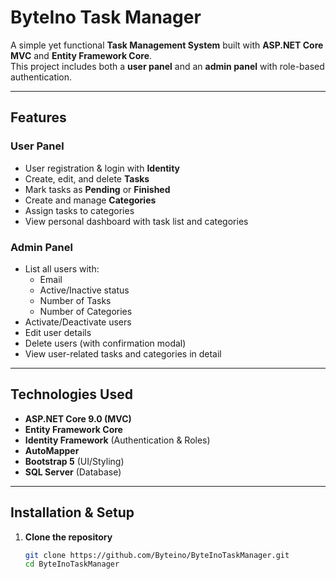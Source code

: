# ByteIno Task Manager

A simple yet functional **Task Management System** built with **ASP.NET Core MVC** and **Entity Framework Core**.  
This project includes both a **user panel** and an **admin panel** with role-based authentication.

---

## Features

### User Panel
- User registration & login with **Identity**
- Create, edit, and delete **Tasks**
- Mark tasks as **Pending** or **Finished**
- Create and manage **Categories**
- Assign tasks to categories
- View personal dashboard with task list and categories

### Admin Panel
- List all users with:
  - Email
  - Active/Inactive status
  - Number of Tasks
  - Number of Categories
- Activate/Deactivate users
- Edit user details
- Delete users (with confirmation modal)
- View user-related tasks and categories in detail

---

## Technologies Used
- **ASP.NET Core 9.0 (MVC)**
- **Entity Framework Core**
- **Identity Framework** (Authentication & Roles)
- **AutoMapper**
- **Bootstrap 5** (UI/Styling)
- **SQL Server** (Database)

---

## Installation & Setup

1. **Clone the repository**
   ```bash
   git clone https://github.com/Byteino/ByteInoTaskManager.git
   cd ByteInoTaskManager
